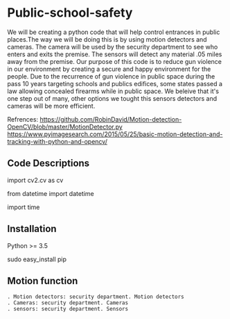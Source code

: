 # Public-school-safety
We will be creating a python code that will help control entrances in public places.The way we will be doing this is by using motion detectors and cameras. The camera will be used by the security department to see who enters and exits the premise. The sensors will detect any material .05 miles away from the premise. Our purpose of this code is to reduce gun violence in our environment by creating a secure and happy environment for the people. 
Due to the recurrence of gun violence in public space during the pass 10 years targeting schools and publics edifices, some states passed a law allowing concealed firearms while in public space. We beleive that it's one step out of many, other options we tought this sensors detectors and cameras will be more efficient. 

Refrences:
https://github.com/RobinDavid/Motion-detection-OpenCV/blob/master/MotionDetector.py
https://www.pyimagesearch.com/2015/05/25/basic-motion-detection-and-tracking-with-python-and-opencv/

## Code Descriptions

import cv2.cv as cv

from datetime import datetime

import time

## Installation 

Python >= 3.5

sudo easy_install pip
 
## Motion function
 
    . Motion detectors: security department. Motion detectors
    . Cameras: security department. Cameras 
    . sensors: security department. Sensors
